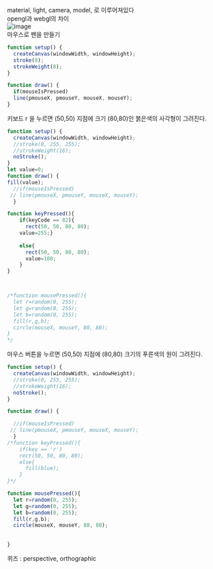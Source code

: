 material, light, camera, model, 로 이루어져있다  
opengl과 webgl의 차이  
![image](https://github.com/gryrryfh/AI-Graphics/assets/50912987/0942b851-43f7-4d8c-b20e-4493b981de9b)  
마우스로 펜을 만들기  
```javascript
function setup() {
  createCanvas(windowWidth, windowHeight);
  stroke(0);
  strokeWeight(8);
}

function draw() {
  if(mouseIsPressed)
  line(pmouseX, pmouseY, mouseX, mouseY);
}
```

키보드 r 을 누르면 (50,50) 지점에 크기 (80,80)인 붉은색의 사각형이 그려진다.  
```javascript
function setup() {
  createCanvas(windowWidth, windowHeight);
  //stroke(0, 255, 255);
  //strokeWeight(16);
  noStroke();
}
let value=0;
function draw() {
fill(value);
  //if(mouseIsPressed)
 // line(pmouseX, pmouseY, mouseX, mouseY);
  }

function keyPressed(){
    if(keyCode == 82){
      rect(50, 50, 80, 80);
    value=255;}
  
    else{
      rect(50, 50, 80, 80);
      value=100;
    }
}



/*function mousePressed(){
  let r=random(0, 255);
  let g=random(0, 255);
  let b=random(0, 255);
  fill(r,g,b);
  circle(mouseX, mouseY, 80, 80);  
}
*/
```
마우스 버튼을 누르면 (50,50) 지점에 (80,80) 크기의 푸른색의 원이 그려진다.  
```javascript
function setup() {
  createCanvas(windowWidth, windowHeight);
  //stroke(0, 255, 255);
  //strokeWeight(16);
  noStroke();
}

function draw() {

  //if(mouseIsPressed)
 // line(pmouseX, pmouseY, mouseX, mouseY);
  }
/*function keyPressed(){
    if(key == 'r')
    rect(50, 50, 80, 80);
    else{
      fill(blue);
    }
}*/

function mousePressed(){
  let r=random(0, 255);
  let g=random(0, 255);
  let b=random(0, 255);
  fill(r,g,b);
  circle(mouseX, mouseY, 80, 80);
  
  
}
```  
퀴즈 : perspective, orthographic
